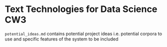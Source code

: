 # Text Technologies for Data Science CW3

`potential_ideas.md` contains potential project ideas i.e. potential corpora to use and specific features of the system to be included
